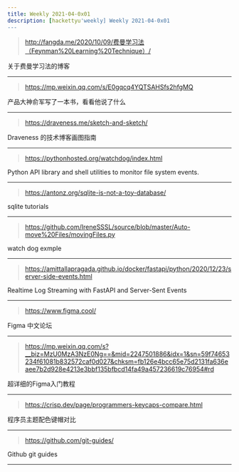 ```yaml
---
title: Weekly 2021-04-0x01
description: [hackettyu'weekly] Weekly 2021-04-0x01
---
```


> http://fangda.me/2020/10/09/费曼学习法（Feynman%20Learning%20Technique）/

关于费曼学习法的博客

---

> https://mp.weixin.qq.com/s/E0gqcq4YQTSAHSfs2hfgMQ

产品大神俞军写了一本书，看看他说了什么

---

> https://draveness.me/sketch-and-sketch/

Draveness 的技术博客画图指南

---

> https://pythonhosted.org/watchdog/index.html

Python API library and shell utilities to monitor file system events.

---

> https://antonz.org/sqlite-is-not-a-toy-database/

sqlite tutorials

---

> https://github.com/IreneSSSL/source/blob/master/Auto-move%20Files/movingFiles.py

watch dog exmple

---

> https://amittallapragada.github.io/docker/fastapi/python/2020/12/23/server-side-events.html

Realtime Log Streaming with FastAPI and Server-Sent Events

---

> https://www.figma.cool/

Figma 中文论坛

---

> https://mp.weixin.qq.com/s?__biz=MzU0MzA3NzE0Ng==&mid=2247501886&idx=1&sn=59f74653234f61081b832572caf0d027&chksm=fb126e4bcc65e75d2131fa636eaee7b2d928e4213e3bbf135bfbcd14fa49a457236619c76954#rd

超详细的Figma入门教程

---

> https://crisp.dev/page/programmers-keycaps-compare.html

程序员主题配色键帽对比

---

> https://github.com/git-guides/

Github git guides

---